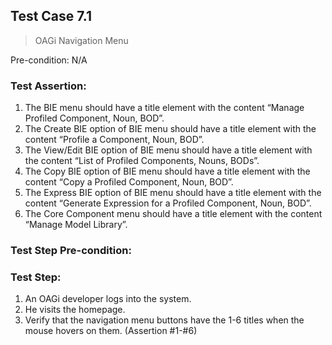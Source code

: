 ## Test Case 7.1

> OAGi Navigation Menu

Pre-condition: N/A



### Test Assertion:

1. The BIE menu should have a title element with the content “Manage Profiled Component, Noun, BOD”.
2. The Create BIE option of BIE menu should have a title element with the content “Profile a Component, Noun, BOD”.
3. The View/Edit BIE option of BIE menu should have a title element with the content “List of Profiled Components, Nouns, BODs”.
4. The Copy BIE option of BIE menu should have a title element with the content “Copy a Profiled Component, Noun, BOD”.
5. The Express BIE option of BIE menu should have a title element with the content “Generate Expression for a Profiled Component, Noun, BOD”.
6. The Core Component menu should have a title element with the content “Manage Model Library”.

### Test Step Pre-condition:



### Test Step:

1. An OAGi developer logs into the system.
2. He visits the homepage.
3. Verify that the navigation menu buttons have the 1-6 titles when the mouse hovers on them. (Assertion #1-#6)